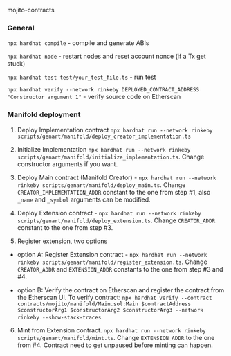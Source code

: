 mojito-contracts

### General

`npx hardhat compile` - compile and generate ABIs

`npx hardhat node` - restart nodes and reset account nonce (if a Tx get stuck)

`npx hardhat test test/your_test_file.ts` - run test

`npx hardhat verify --network rinkeby DEPLOYED_CONTRACT_ADDRESS "Constructor argument 1"` - verify source code on Etherscan

### Manifold deployment

1. Deploy Implementation contract `npx hardhat run --network rinkeby scripts/genart/manifold/deploy_creator_implementation.ts`

2. Initialize Implementation `npx hardhat run --network rinkeby scripts/genart/manifold/initialize_implementation.ts`. Change constructor arguments if you want.

3. Deploy Main contract (Manifold Creator) - `npx hardhat run --network rinkeby scripts/genart/manifold/deploy_main.ts`. Change `CREATOR_IMPLEMENTATION_ADDR` constant to the one from step #1, also `_name` and `_symbol` arguments can be modified.

4. Deploy Extension contract - `npx hardhat run --network rinkeby scripts/genart/manifold/deploy_extension.ts`. Change `CREATOR_ADDR` constant to the one from step #3.

5. Register extension, two options

- option A: Register Extension contract - `npx hardhat run --network rinkeby scripts/genart/manifold/register_extension.ts`. Change `CREATOR_ADDR` and `EXTENSION_ADDR` constants to the one from step #3 and #4.

- option B: Verify the contract on Etherscan and register the contract from the Etherscan UI. To verify contract: `npx hardhat verify --contract contracts/mojito/manifold/Main.sol:Main $contractAddress $constructorArg1 $constructorArg2 $constructorArg3 --network rinkeby --show-stack-traces`.

6. Mint from Extension contract. `npx hardhat run --network rinkeby scripts/genart/manifold/mint.ts`. Change `EXTENSION_ADDR` to the one from #4. Contract need to get unpaused before minting can happen.
